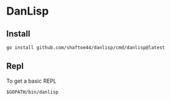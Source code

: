 # DanLisp

## Install

`go install github.com/shaftoe44/danlisp/cmd/danlisp@latest`

## Repl

To get a basic REPL

`$GOPATH/bin/danlisp`
